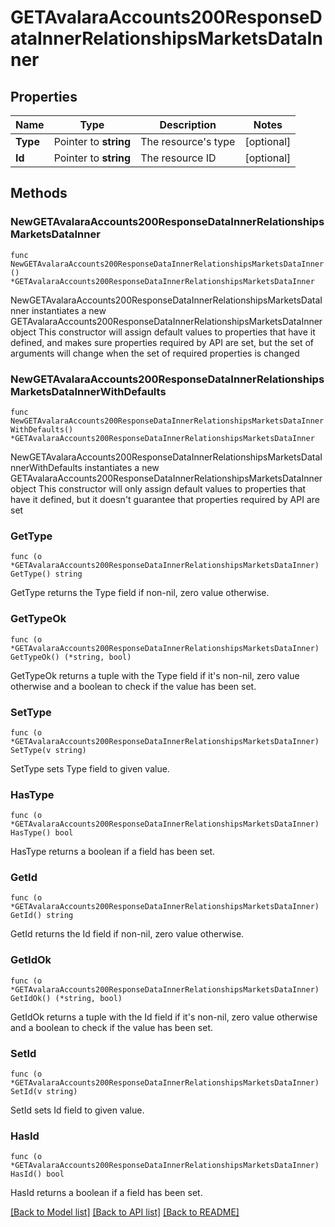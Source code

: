 # GETAvalaraAccounts200ResponseDataInnerRelationshipsMarketsDataInner

## Properties

Name | Type | Description | Notes
------------ | ------------- | ------------- | -------------
**Type** | Pointer to **string** | The resource&#39;s type | [optional] 
**Id** | Pointer to **string** | The resource ID | [optional] 

## Methods

### NewGETAvalaraAccounts200ResponseDataInnerRelationshipsMarketsDataInner

`func NewGETAvalaraAccounts200ResponseDataInnerRelationshipsMarketsDataInner() *GETAvalaraAccounts200ResponseDataInnerRelationshipsMarketsDataInner`

NewGETAvalaraAccounts200ResponseDataInnerRelationshipsMarketsDataInner instantiates a new GETAvalaraAccounts200ResponseDataInnerRelationshipsMarketsDataInner object
This constructor will assign default values to properties that have it defined,
and makes sure properties required by API are set, but the set of arguments
will change when the set of required properties is changed

### NewGETAvalaraAccounts200ResponseDataInnerRelationshipsMarketsDataInnerWithDefaults

`func NewGETAvalaraAccounts200ResponseDataInnerRelationshipsMarketsDataInnerWithDefaults() *GETAvalaraAccounts200ResponseDataInnerRelationshipsMarketsDataInner`

NewGETAvalaraAccounts200ResponseDataInnerRelationshipsMarketsDataInnerWithDefaults instantiates a new GETAvalaraAccounts200ResponseDataInnerRelationshipsMarketsDataInner object
This constructor will only assign default values to properties that have it defined,
but it doesn't guarantee that properties required by API are set

### GetType

`func (o *GETAvalaraAccounts200ResponseDataInnerRelationshipsMarketsDataInner) GetType() string`

GetType returns the Type field if non-nil, zero value otherwise.

### GetTypeOk

`func (o *GETAvalaraAccounts200ResponseDataInnerRelationshipsMarketsDataInner) GetTypeOk() (*string, bool)`

GetTypeOk returns a tuple with the Type field if it's non-nil, zero value otherwise
and a boolean to check if the value has been set.

### SetType

`func (o *GETAvalaraAccounts200ResponseDataInnerRelationshipsMarketsDataInner) SetType(v string)`

SetType sets Type field to given value.

### HasType

`func (o *GETAvalaraAccounts200ResponseDataInnerRelationshipsMarketsDataInner) HasType() bool`

HasType returns a boolean if a field has been set.

### GetId

`func (o *GETAvalaraAccounts200ResponseDataInnerRelationshipsMarketsDataInner) GetId() string`

GetId returns the Id field if non-nil, zero value otherwise.

### GetIdOk

`func (o *GETAvalaraAccounts200ResponseDataInnerRelationshipsMarketsDataInner) GetIdOk() (*string, bool)`

GetIdOk returns a tuple with the Id field if it's non-nil, zero value otherwise
and a boolean to check if the value has been set.

### SetId

`func (o *GETAvalaraAccounts200ResponseDataInnerRelationshipsMarketsDataInner) SetId(v string)`

SetId sets Id field to given value.

### HasId

`func (o *GETAvalaraAccounts200ResponseDataInnerRelationshipsMarketsDataInner) HasId() bool`

HasId returns a boolean if a field has been set.


[[Back to Model list]](../README.md#documentation-for-models) [[Back to API list]](../README.md#documentation-for-api-endpoints) [[Back to README]](../README.md)


